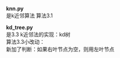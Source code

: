 **knn.py**  
是k近邻算法 算法3.1  

**kd_tree.py**  
是3.3 k近邻法的实现：kd树   
算法3.3小改动：  
新加了判断：如果右叶节点为空，则用左叶节点  
